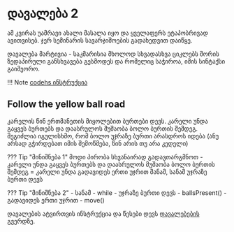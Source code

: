 # დავალება 2


ამ კვირას უამრავი ახალი მასალა იყო და ყველაფერს ეტაპობრივად ავითვისებ. ჯერ სემინარის სავარჯიშოების გადახედვით დაიწყე.

დავალება მარტივია - საკმარისია მხოლოდ სხვადასხვა ციკლებს შორის ზედაპირული განსხვავება გესმოდეს და რომელიც საჭიროა, იმის სინტაქსი გაიმეორო. 

!!! Note 
	[codehs ინსტრუქცია][1]

## Follow the yellow ball road

კარელის წინ ერთმანეთის მიყოლებით ბურთები დევს. კარელი უნდა გაყვეს ბურთებს და დაასრულოს მუშაობა ბოლო ბურთის შემდეგ. შეგიძლია იგულისხმო, რომ ბოლო უჯრაზე ბურთი არასდროს იდება (ანუ არსად გჭირდებათ იმის შემოწმება, წინ არის თუ არა კედელი)

??? Tip "მინიშნება 1"
	მოდი პირობა სხვანაირად გადავთარგმნოთ - კარელი უნდა გაყვეს ბურთებს და დაასრულოს მუშაობა ბოლო ბურთის შემდეგ = კარელი უნდა გადავიდეს ერთი უჯრით მანამ, სანამ უჯრაზე ბურთი დევს

??? Tip "მინიშნება 2"
	- სანამ - while
	- უჯრაზე ბურთი დევს - ballsPresent()
	- გადავიდეს ერთი უჯრით - move()

დავალების ატვირთვის ინსტრუქცია და წესები დევს [დავალებების][2] გვერდზე.



[1]:	/22f/classwork/01_karel_setup
[2]:	/homework/00_instructions
